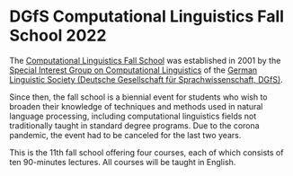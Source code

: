 # DGfS Computational Linguistics Fall School 2022
  
The [Computational Linguistics Fall School](https://dgfs.de/en/cl/fall-schools.html) was established in 2001 by the [Special Interest Group on Computational Linguistics](https://dgfs.de/en/cl/) of the [German Linguistic Society (Deutsche Gesellschaft für Sprachwissenschaft, DGfS)](https://dgfs.de/en/).

Since then, the fall school is a biennial event for students who wish to broaden their knowledge of techniques and methods used in natural language processing, including computational linguistics fields not traditionally taught in standard degree programs. Due to the corona pandemic, the event had to be canceled for the last two years.

This is the 11th fall school offering four courses, each of which consists of ten 90-minutes lectures. All courses will be taught in English. 
